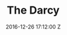 ---
title: The Darcy
date: 2016-12-26 17:12:00 Z
permalink: "/"
position: 0
is hidden from nav: true
header: ONLY 5 UNITS LEFT
call to action:
  header: SEE AVAILABLE FLOORPLANS
  page url: "/floor-plans"
  image: "/uploads/hero2-compressor.png"
Field name: 
layout: home
---